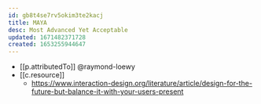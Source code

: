 ```yaml
---
id: gb8t4se7rv5okim3te2kacj
title: MAYA
desc: Most Advanced Yet Acceptable
updated: 1671482371728
created: 1653255944647
---
```



- [[p.attributedTo]] @raymond-loewy
- [[c.resource]]
  - https://www.interaction-design.org/literature/article/design-for-the-future-but-balance-it-with-your-users-present